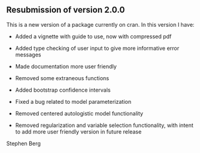 ## Resubmission of version 2.0.0
This is a new version of a package currently on cran. In this version I have:

* Added a vignette with guide to use, now with compressed pdf

* Added type checking of user input to give more informative error messages

* Made documentation more user friendly

* Removed some extraneous functions

* Added bootstrap confidence intervals

* Fixed a bug related to model parameterization

* Removed centered autologistic model functionality

* Removed regularization and variable selection functionality, with intent to add more user friendly version in future release

Stephen Berg